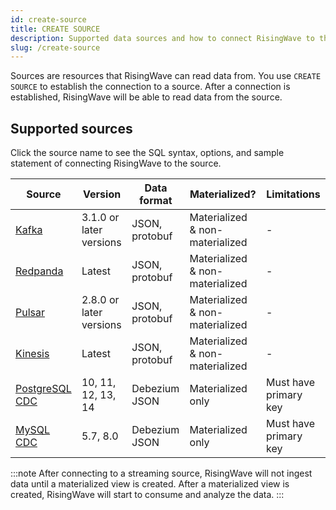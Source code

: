 ```yaml
---
id: create-source
title: CREATE SOURCE
description: Supported data sources and how to connect RisingWave to the sources.
slug: /create-source
---
```


Sources are resources that RisingWave can read data from. You use `CREATE SOURCE` to establish the connection to a source. After a connection is established, RisingWave will be able to read data from the source.


## Supported sources

Click the source name to see the SQL syntax, options, and sample statement of connecting RisingWave to the source.

| Source | Version | Data format | Materialized? | Limitations |
|---------|---------|---------|---------|---------|
|[Kafka](create-source-kafka-redpanda.md)|3.1.0 or later versions	|JSON, protobuf|	Materialized & non-materialized|-
|[Redpanda](create-source-kafka-redpanda.md)|Latest|JSON, protobuf	|Materialized & non-materialized|	-
|[Pulsar](create-source-pulsar.md)|	2.8.0 or later versions|	JSON, protobuf|	Materialized & non-materialized|	-
|[Kinesis](create-source-kinesis.md)|	Latest|	JSON, protobuf|	Materialized & non-materialized|	-
|[PostgreSQL CDC](create-source-cdc.md)|	10, 11, 12, 13, 14|Debezium JSON|	Materialized only|	Must have primary key|
|[MySQL CDC](create-source-cdc.md)|	5.7, 8.0|Debezium JSON|	Materialized only|	Must have primary key|

:::note
After connecting to a streaming source, RisingWave will not ingest data until a materialized view is created. After a materialized view is created, RisingWave will start to consume and analyze the data.
:::